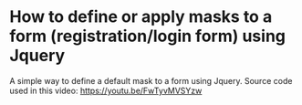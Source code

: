 # How to define or apply masks to a form (registration/login form) using Jquery
A simple way to define a default mask to a form using Jquery. Source code used in this video: https://youtu.be/FwTyvMVSYzw
